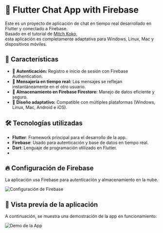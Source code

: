 # 📱 Flutter Chat App with Firebase

Este es un proyecto de aplicación de chat en tiempo real desarrollado en Flutter y conectado a Firebase.  
Basado en el tutorial de [Mitch Koko](https://www.youtube.com/watch?v=mBBycL0EtBQ&list=LL&index=60&t=1318s),  
esta aplicación es completamente adaptativa para Windows, Linux, Mac y dispositivos móviles.

## 🚀 Características
- 🔐 **Autenticación:** Registro e inicio de sesión con Firebase Authentication.
- 💬 **Mensajería en tiempo real:** Los mensajes se reflejan instantáneamente en el otro usuario.
- 📂 **Almacenamiento en Firebase Firestore:** Manejo de datos eficiente y seguro.
- 📱 **Diseño adaptativo:** Compatible con múltiples plataformas (Windows, Linux, Mac, Android e iOS).

## 🛠️ Tecnologías utilizadas
- **Flutter**: Framework principal para el desarrollo de la app.
- **Firebase**: Usado para autenticación y base de datos en tiempo real.
- **Dart**: Lenguaje de programación utilizado en Flutter.  
- 
## 🔥 Configuración de Firebase
La aplicación usa Firebase para autenticación y almacenamiento en la nube.

![Configuración de Firebase](chat_app/lib/assets/firebase.png)

## 📸 Vista previa de la aplicación
A continuación, se muestra una demostración de la app en funcionamiento:

![Demo de la App](chat_app/lib/assets/video.gif)  
